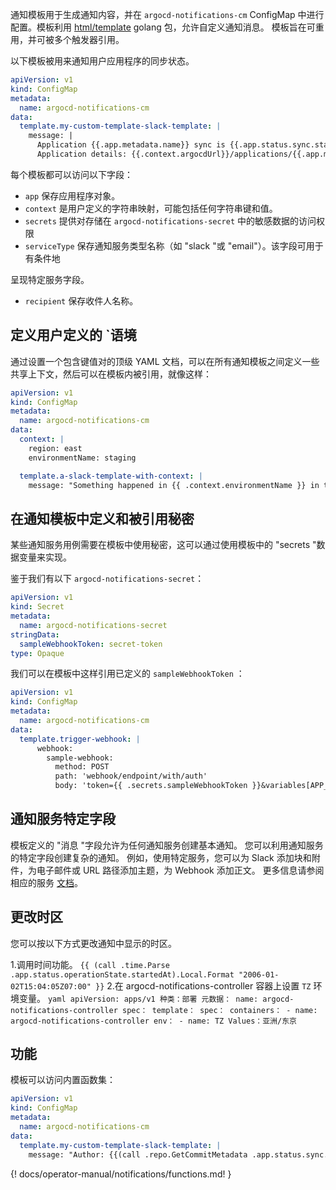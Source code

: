 <!-- TRANSLATED by md-translate -->
通知模板用于生成通知内容，并在 `argocd-notifications-cm` ConfigMap 中进行配置。模板利用 [html/template](https://golang.org/pkg/html/template/) golang 包，允许自定义通知消息。 模板旨在可重用，并可被多个触发器引用。

以下模板被用来通知用户应用程序的同步状态。

```yaml
apiVersion: v1
kind: ConfigMap
metadata:
  name: argocd-notifications-cm
data:
  template.my-custom-template-slack-template: |
    message: |
      Application {{.app.metadata.name}} sync is {{.app.status.sync.status}}.
      Application details: {{.context.argocdUrl}}/applications/{{.app.metadata.name}}.
```

每个模板都可以访问以下字段：

* `app` 保存应用程序对象。
* `context` 是用户定义的字符串映射，可能包括任何字符串键和值。
* `secrets` 提供对存储在 `argocd-notifications-secret` 中的敏感数据的访问权限
* `serviceType` 保存通知服务类型名称（如 "slack "或 "email"）。该字段可用于有条件地

呈现特定服务字段。

* `recipient` 保存收件人名称。

## 定义用户定义的 `语境

通过设置一个包含键值对的顶级 YAML 文档，可以在所有通知模板之间定义一些共享上下文，然后可以在模板内被引用，就像这样：

```yaml
apiVersion: v1
kind: ConfigMap
metadata:
  name: argocd-notifications-cm
data:
  context: |
    region: east
    environmentName: staging

  template.a-slack-template-with-context: |
    message: "Something happened in {{ .context.environmentName }} in the {{ .context.region }} data center!"
```

## 在通知模板中定义和被引用秘密

某些通知服务用例需要在模板中使用秘密，这可以通过使用模板中的 "secrets "数据变量来实现。

鉴于我们有以下 `argocd-notifications-secret`：

```yaml
apiVersion: v1
kind: Secret
metadata:
  name: argocd-notifications-secret
stringData:
  sampleWebhookToken: secret-token 
type: Opaque
```

我们可以在模板中这样引用已定义的 `sampleWebhookToken` ：

```yaml
apiVersion: v1
kind: ConfigMap
metadata:
  name: argocd-notifications-cm
data:
  template.trigger-webhook: |
      webhook:
        sample-webhook:
          method: POST
          path: 'webhook/endpoint/with/auth'
          body: 'token={{ .secrets.sampleWebhookToken }}&variables[APP_SOURCE_PATH]={{ .app.spec.source.path }}
```

## 通知服务特定字段

模板定义的 "消息 "字段允许为任何通知服务创建基本通知。 您可以利用通知服务的特定字段创建复杂的通知。 例如，使用特定服务，您可以为 Slack 添加块和附件，为电子邮件或 URL 路径添加主题，为 Webhook 添加正文。 更多信息请参阅相应的服务 [文档](services/overview.md)。

## 更改时区

您可以按以下方式更改通知中显示的时区。

1.调用时间功能。
    ```
    {{ (call .time.Parse .app.status.operationState.startedAt).Local.Format "2006-01-02T15:04:05Z07:00" }}
    ```
2.在 argocd-notifications-controller 容器上设置 `TZ` 环境变量。
    ```yaml
    apiVersion: apps/v1
    种类：部署
    元数据：
      name: argocd-notifications-controller
    spec：
      template：
        spec：
          containers：
          - name: argocd-notifications-controller
            env：
            - name: TZ
              Values：亚洲/东京
    ```

## 功能

模板可以访问内置函数集：

```yaml
apiVersion: v1
kind: ConfigMap
metadata:
  name: argocd-notifications-cm
data:
  template.my-custom-template-slack-template: |
    message: "Author: {{(call .repo.GetCommitMetadata .app.status.sync.revision).Author}}"
```

{! docs/operator-manual/notifications/functions.md! }